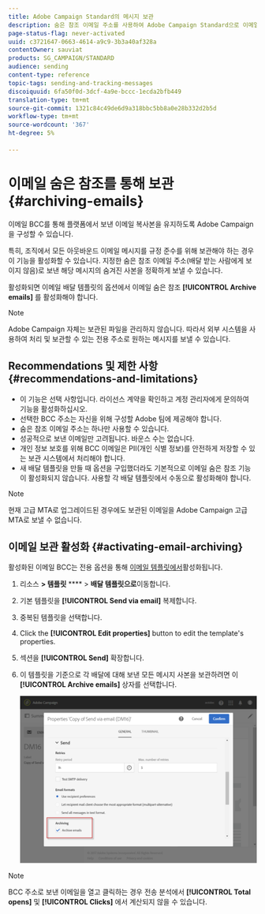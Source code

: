 ```yaml
---
title: Adobe Campaign Standard의 메시지 보관
description: 숨은 참조 이메일 주소를 사용하여 Adobe Campaign Standard으로 이메일을 보관하는 방법을 알아봅니다.
page-status-flag: never-activated
uuid: c3721647-0663-4614-a9c9-3b3a40af328a
contentOwner: sauviat
products: SG_CAMPAIGN/STANDARD
audience: sending
content-type: reference
topic-tags: sending-and-tracking-messages
discoiquuid: 6fa50f0d-3dcf-4a9e-bccc-1ecda2bfb449
translation-type: tm+mt
source-git-commit: 1321c84c49de6d9a318bbc5bb8a0e28b332d2b5d
workflow-type: tm+mt
source-wordcount: '367'
ht-degree: 5%

---
```



# 이메일 숨은 참조를 통해 보관{#archiving-emails}

이메일 BCC를 통해 플랫폼에서 보낸 이메일 복사본을 유지하도록 Adobe Campaign을 구성할 수 있습니다.

특히, 조직에서 모든 아웃바운드 이메일 메시지를 규정 준수를 위해 보관해야 하는 경우 이 기능을 활성화할 수 있습니다. 지정한 숨은 참조 이메일 주소(배달 받는 사람에게 보이지 않음)로 보낸 해당 메시지의 숨겨진 사본을 정확하게 보낼 수 있습니다.

활성화되면 이메일 배달 템플릿의 옵션에서 이메일 숨은 참조 **[!UICONTROL Archive emails]** 를 활성화해야 합니다.

>[!NOTE]
>
>Adobe Campaign 자체는 보관된 파일을 관리하지 않습니다. 따라서 외부 시스템을 사용하여 처리 및 보관할 수 있는 전용 주소로 원하는 메시지를 보낼 수 있습니다.

## Recommendations 및 제한 사항 {#recommendations-and-limitations}

* 이 기능은 선택 사항입니다. 라이선스 계약을 확인하고 계정 관리자에게 문의하여 기능을 활성화하십시오.
* 선택한 BCC 주소는 자신을 위해 구성할 Adobe 팀에 제공해야 합니다.
* 숨은 참조 이메일 주소는 하나만 사용할 수 있습니다.
* 성공적으로 보낸 이메일만 고려됩니다. 바운스 수는 없습니다.
* 개인 정보 보호를 위해 BCC 이메일은 PII(개인 식별 정보)를 안전하게 저장할 수 있는 보관 시스템에서 처리해야 합니다.
* 새 배달 템플릿을 만들 때 옵션을 구입했더라도 기본적으로 이메일 숨은 참조 기능이 활성화되지 않습니다. 사용할 각 배달 템플릿에서 수동으로 활성화해야 합니다.

>[!NOTE]
>
>현재 고급 MTA로 업그레이드된 경우에도 보관된 이메일을 Adobe Campaign 고급 MTA로 보낼 수 없습니다.

## 이메일 보관 활성화 {#activating-email-archiving}

활성화된 이메일 BCC는 전용 옵션을 통해 [이메일 템플릿에서](../../start/using/marketing-activity-templates.md)활성화됩니다.

1. 리소스 **> 템플릿** **** > **배달 템플릿으로**&#x200B;이동합니다.
1. 기본 템플릿을 **[!UICONTROL Send via email]** 복제합니다.
1. 중복된 템플릿을 선택합니다.
1. Click the **[!UICONTROL Edit properties]** button to edit the template&#39;s properties.
1. 섹션을 **[!UICONTROL Send]** 확장합니다.
1. 이 템플릿을 기준으로 각 배달에 대해 보낸 모든 메시지 사본을 보관하려면 이 **[!UICONTROL Archive emails]** 상자를 선택합니다.

   ![](assets/email_archiving.png)

>[!NOTE]
>
>BCC 주소로 보낸 이메일을 열고 클릭하는 경우 전송 분석에서 **[!UICONTROL Total opens]** 및 **[!UICONTROL Clicks]** 에서 계산되지 않을 수 있습니다.